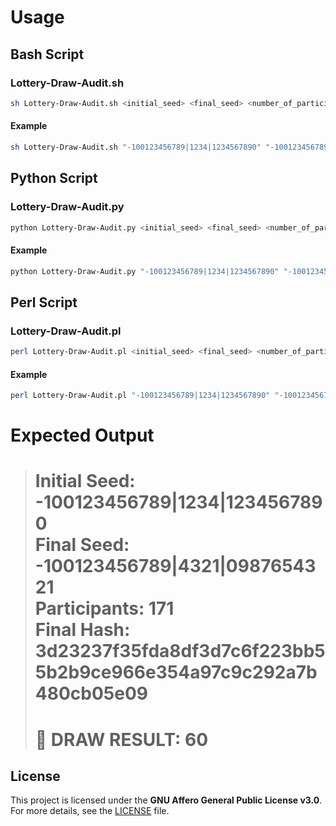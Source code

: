 # Usage
## Bash Script
### Lottery-Draw-Audit.sh
```bash
sh Lottery-Draw-Audit.sh <initial_seed> <final_seed> <number_of_participants> <final_hash>
```
#### Example
```bash
sh Lottery-Draw-Audit.sh "-100123456789|1234|1234567890" "-100123456789|4321|0987654321" 171 "3d23237f35fda8df3d7c6f223bb55b2b9ce966e354a97c9c292a7b480cb05e09"
```
## Python Script
### Lottery-Draw-Audit.py
```bash
python Lottery-Draw-Audit.py <initial_seed> <final_seed> <number_of_participants> <final_hash>
```
#### Example
```bash
python Lottery-Draw-Audit.py "-100123456789|1234|1234567890" "-100123456789|4321|0987654321" 171 "3d23237f35fda8df3d7c6f223bb55b2b9ce966e354a97c9c292a7b480cb05e09"
```
## Perl Script
### Lottery-Draw-Audit.pl
```bash
perl Lottery-Draw-Audit.pl <initial_seed> <final_seed> <number_of_participants> <final_hash>
```
#### Example
```bash
perl Lottery-Draw-Audit.pl "-100123456789|1234|1234567890" "-100123456789|4321|0987654321" 171 "3d23237f35fda8df3d7c6f223bb55b2b9ce966e354a97c9c292a7b480cb05e09"
```
  
# Expected Output
> Initial Seed:     -100123456789|1234|1234567890  
> Final Seed:       -100123456789|4321|0987654321  
> Participants:     171  
> Final Hash:       3d23237f35fda8df3d7c6f223bb55b2b9ce966e354a97c9c292a7b480cb05e09  
> ======================  
> 🎯 DRAW RESULT:   60  
> ======================  
  
## License
This project is licensed under the **GNU Affero General Public License v3.0**.  
For more details, see the [LICENSE](LICENSE) file.  
